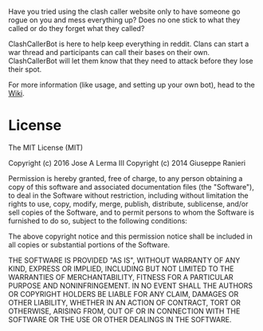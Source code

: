 Have you tried using the clash caller website only to have someone go rogue on you and mess everything up?
Does no one stick to what they called or do they forget what they called?

ClashCallerBot is here to help keep everything in reddit. Clans can start a war thread and participants can call
their bases on their own. ClashCallerBot will let them know that they need to attack before they lose their spot.

For more information (like usage, and setting up your own bot), head to the
[Wiki](../../wiki/).

# License
The MIT License (MIT)

Copyright (c) 2016 Jose A Lerma III
Copyright (c) 2014 Giuseppe Ranieri

Permission is hereby granted, free of charge, to any person obtaining a copy
of this software and associated documentation files (the "Software"), to deal
in the Software without restriction, including without limitation the rights
to use, copy, modify, merge, publish, distribute, sublicense, and/or sell
copies of the Software, and to permit persons to whom the Software is
furnished to do so, subject to the following conditions:

The above copyright notice and this permission notice shall be included in all
copies or substantial portions of the Software.

THE SOFTWARE IS PROVIDED "AS IS", WITHOUT WARRANTY OF ANY KIND, EXPRESS OR
IMPLIED, INCLUDING BUT NOT LIMITED TO THE WARRANTIES OF MERCHANTABILITY,
FITNESS FOR A PARTICULAR PURPOSE AND NONINFRINGEMENT. IN NO EVENT SHALL THE
AUTHORS OR COPYRIGHT HOLDERS BE LIABLE FOR ANY CLAIM, DAMAGES OR OTHER
LIABILITY, WHETHER IN AN ACTION OF CONTRACT, TORT OR OTHERWISE, ARISING FROM,
OUT OF OR IN CONNECTION WITH THE SOFTWARE OR THE USE OR OTHER DEALINGS IN THE
SOFTWARE.